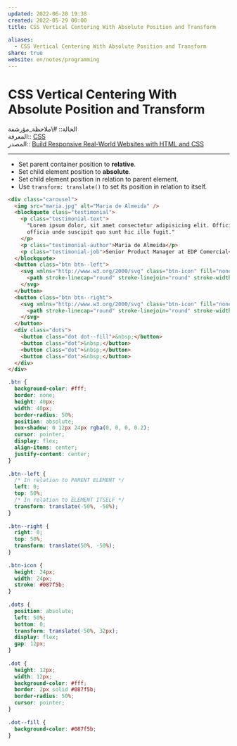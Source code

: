 ```yaml
---  
updated: 2022-06-20 19:38  
created: 2022-05-29 00:00  
title: CSS Vertical Centering With Absolute Position and Transform  
  
aliases:  
  - CSS Vertical Centering With Absolute Position and Transform  
share: true  
website: en/notes/programming  
---  
```

  
# CSS Vertical Centering With Absolute Position and Transform  
  
الحالة:: #\ملاحظة_مؤرشفة  
المعرفة:: [CSS](CSS)  
المصدر:: [Build Responsive Real-World Websites with HTML and CSS](Build%20Responsive%20Real-World%20Websites%20with%20HTML%20and%20CSS)  
  
---  
  
- Set parent container position to **relative**.  
- Set child element position to **absolute**.  
- Set child element position in relation to parent element.  
- Use `transform: translate()` to set its position in relation to itself.  
  
```html  
<div class="carousel">  
  <img src="maria.jpg" alt="Maria de Almeida" />  
  <blockquote class="testimonial">  
    <p class="testimonial-text">  
      "Lorem ipsum dolor, sit amet consectetur adipisicing elit. Officia nesciunt aliquid ex atque quibusdam. Rerum  
      officia unde suscipit quo sunt hic illo fugit."  
    </p>  
    <p class="testimonial-author">Maria de Almeida</p>  
    <p class="testimonial-job">Senior Product Manager at EDP Comercial</p>  
  </blockquote>  
  <button class="btn btn--left">  
    <svg xmlns="http://www.w3.org/2000/svg" class="btn-icon" fill="none" viewBox="0 0 24 24" stroke="currentColor">  
      <path stroke-linecap="round" stroke-linejoin="round" stroke-width="2" d="M15 19l-7-7 7-7" />  
    </svg>  
  </button>  
  <button class="btn btn--right">  
    <svg xmlns="http://www.w3.org/2000/svg" class="btn-icon" fill="none" viewBox="0 0 24 24" stroke="currentColor">  
      <path stroke-linecap="round" stroke-linejoin="round" stroke-width="2" d="M9 5l7 7-7 7" />  
    </svg>  
  </button>  
  <div class="dots">  
    <button class="dot dot--fill">&nbsp;</button>  
    <button class="dot">&nbsp;</button>  
    <button class="dot">&nbsp;</button>  
    <button class="dot">&nbsp;</button>  
  </div>  
</div>  
```  
  
```css  
.btn {  
  background-color: #fff;  
  border: none;  
  height: 40px;  
  width: 40px;  
  border-radius: 50%;  
  position: absolute;  
  box-shadow: 0 12px 24px rgba(0, 0, 0, 0.2);  
  cursor: pointer;  
  display: flex;  
  align-items: center;  
  justify-content: center;  
}  
  
.btn--left {  
  /* In relation to PARENT ELEMENT */  
  left: 0;  
  top: 50%;  
  /* In relation to ELEMENT ITSELF */  
  transform: translate(-50%, -50%);  
}  
  
.btn--right {  
  right: 0;  
  top: 50%;  
  transform: translate(50%, -50%);  
}  
  
.btn-icon {  
  height: 24px;  
  width: 24px;  
  stroke: #087f5b;  
}  
  
.dots {  
  position: absolute;  
  left: 50%;  
  bottom: 0;  
  transform: translate(-50%, 32px);  
  display: flex;  
  gap: 12px;  
}  
  
.dot {  
  height: 12px;  
  width: 12px;  
  background-color: #fff;  
  border: 2px solid #087f5b;  
  border-radius: 50%;  
  cursor: pointer;  
}  
  
.dot--fill {  
  background-color: #087f5b;  
}  
```  
